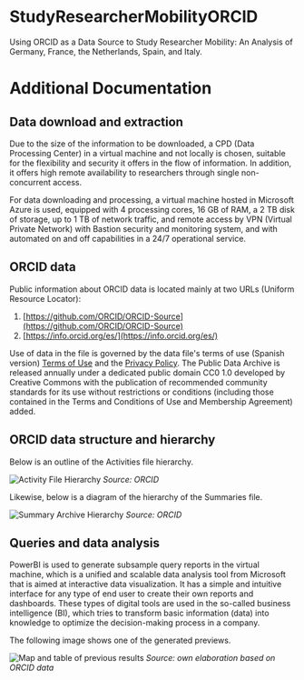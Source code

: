 # StudyResearcherMobilityORCID
Using ORCID as a Data Source to Study Researcher Mobility: An Analysis of Germany, France, the Netherlands, Spain, and Italy.

# Additional Documentation

## Data download and extraction
Due to the size of the information to be downloaded, a CPD (Data Processing Center) in a virtual machine and not locally is chosen, suitable for the flexibility and security it offers in the flow of information. In addition, it offers high remote availability to researchers through single non-concurrent access.

For data downloading and processing, a virtual machine hosted in Microsoft Azure is used, equipped with 4 processing cores, 16 GB of RAM, a 2 TB disk of storage, up to 1 TB of network traffic, and remote access by VPN (Virtual Private Network) with Bastion security and monitoring system, and with automated on and off capabilities in a 24/7 operational service.

## ORCID data
Public information about ORCID data is located mainly at two URLs (Uniform Resource Locator):
1. [https://github.com/ORCID/ORCID-Source](https://github.com/ORCID/ORCID-Source)
2. [https://info.orcid.org/es/](https://info.orcid.org/es/)

Use of data in the file is governed by the data file's terms of use (Spanish version) [Terms of Use](https://info.orcid.org/es/pol%C3%ADtica-de-uso-de-archivos-de-datos-p%C3%BAblicos) and the [Privacy Policy](https://info.orcid.org/es/Pol%C3%ADtica-de-Privacidad/). The Public Data Archive is released annually under a dedicated public domain CC0 1.0 developed by Creative Commons with the publication of recommended community standards for its use without restrictions or conditions (including those contained in the Terms and Conditions of Use and Membership Agreement) added.

## ORCID data structure and hierarchy
Below is an outline of the Activities file hierarchy.

![Activity File Hierarchy](path/to/activity-file-hierarchy.png)
*Source: ORCID*

Likewise, below is a diagram of the hierarchy of the Summaries file.

![Summary Archive Hierarchy](path/to/summary-archive-hierarchy.png)
*Source: ORCID*

## Queries and data analysis
PowerBI is used to generate subsample query reports in the virtual machine, which is a unified and scalable data analysis tool from Microsoft that is aimed at interactive data visualization. It has a simple and intuitive interface for any type of end user to create their own reports and dashboards. These types of digital tools are used in the so-called business intelligence (BI), which tries to transform basic information (data) into knowledge to optimize the decision-making process in a company.

The following image shows one of the generated previews.

![Map and table of previous results](path/to/map-table-preview.png)
*Source: own elaboration based on ORCID data*

